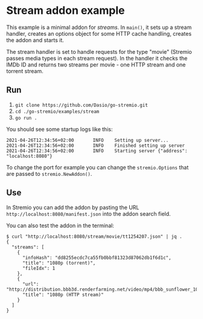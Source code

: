 # Stream addon example

This example is a minimal addon for *streams*. In `main()`, it sets up a stream handler, creates an options object for some HTTP cache handling, creates the addon and starts it.

The stream handler is set to handle requests for the type "movie" (Stremio passes media types in each stream request). In the handler it checks the IMDb ID and returns two streams per movie - one HTTP stream and one torrent stream.

## Run

1. `git clone https://github.com/Dasio/go-stremio.git`
2. `cd ./go-stremio/examples/stream`
3. `go run .`

You should see some startup logs like this:

```text
2021-04-26T12:34:56+02:00       INFO    Setting up server...
2021-04-26T12:34:56+02:00       INFO    Finished setting up server
2021-04-26T12:34:56+02:00       INFO    Starting server {"address": "localhost:8080"}
```

To change the port for example you can change the `stremio.Options` that are passed to `stremio.NewAddon()`.

## Use

In Stremio you can add the addon by pasting the URL `http://localhost:8080/manifest.json` into the addon search field.

You can also test the addon in the terminal:

```text
$ curl "http://localhost:8080/stream/movie/tt1254207.json" | jq .
{
  "streams": [
    {
      "infoHash": "dd8255ecdc7ca55fb0bbf81323d87062db1f6d1c",
      "title": "1080p (torrent)",
      "fileIdx": 1
    },
    {
      "url": "http://distribution.bbb3d.renderfarming.net/video/mp4/bbb_sunflower_1080p_30fps_normal.mp4",
      "title": "1080p (HTTP stream)"
    }
  ]
}
```
